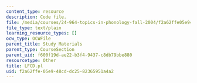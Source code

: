 ```yaml
---
content_type: resource
description: Code file.
file: /media/courses/24-964-topics-in-phonology-fall-2004/f2a62ffe05e948cddc2582365951a4a2_LFCD.pl
file_type: text/plain
learning_resource_types: []
ocw_type: OCWFile
parent_title: Study Materials
parent_type: CourseSection
parent_uid: f600f19d-ae22-b3f4-9437-c8db79bbe880
resourcetype: Other
title: LFCD.pl
uid: f2a62ffe-05e9-48cd-dc25-82365951a4a2
---
```


